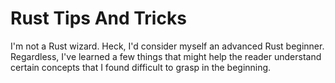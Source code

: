 # Rust Tips And Tricks
I'm not a Rust wizard. Heck, I'd consider myself an advanced Rust beginner. Regardless, I've learned a few things that might help the reader understand certain concepts that I found difficult to grasp in the beginning.
